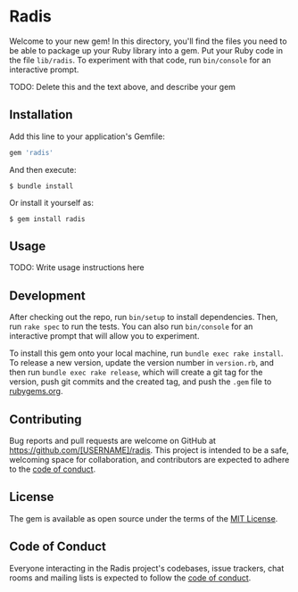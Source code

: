 # Radis

Welcome to your new gem! In this directory, you'll find the files you need to be able to package up your Ruby library into a gem. Put your Ruby code in the file `lib/radis`. To experiment with that code, run `bin/console` for an interactive prompt.

TODO: Delete this and the text above, and describe your gem

## Installation

Add this line to your application's Gemfile:

```ruby
gem 'radis'
```

And then execute:

    $ bundle install

Or install it yourself as:

    $ gem install radis

## Usage

TODO: Write usage instructions here

## Development

After checking out the repo, run `bin/setup` to install dependencies. Then, run `rake spec` to run the tests. You can also run `bin/console` for an interactive prompt that will allow you to experiment.

To install this gem onto your local machine, run `bundle exec rake install`. To release a new version, update the version number in `version.rb`, and then run `bundle exec rake release`, which will create a git tag for the version, push git commits and the created tag, and push the `.gem` file to [rubygems.org](https://rubygems.org).

## Contributing

Bug reports and pull requests are welcome on GitHub at https://github.com/[USERNAME]/radis. This project is intended to be a safe, welcoming space for collaboration, and contributors are expected to adhere to the [code of conduct](https://github.com/[USERNAME]/radis/blob/master/CODE_OF_CONDUCT.md).

## License

The gem is available as open source under the terms of the [MIT License](https://opensource.org/licenses/MIT).

## Code of Conduct

Everyone interacting in the Radis project's codebases, issue trackers, chat rooms and mailing lists is expected to follow the [code of conduct](https://github.com/[USERNAME]/radis/blob/master/CODE_OF_CONDUCT.md).
